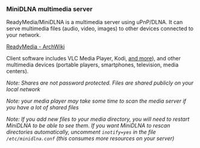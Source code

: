 ### MiniDLNA multimedia server


ReadyMedia/MiniDLNA is a multimedia server using uPnP/DLNA. It can serve multimedia files (audio, video, images) to other devices connected to your network.

[ReadyMedia - ArchWiki](https://wiki.archlinux.org/index.php/ReadyMedia)

Client software includes VLC Media Player, Kodi, [and more](https://en.wikipedia.org/wiki/List_of_UPnP_AV_media_servers_and_clients#UPnP_AV_clients)), and other multimedia devices (portable players, smartphones, television, media centers).

_Note: Shares are not password protected. Files are shared publicly on your local network_

_Note: your media player may take some time to scan the media server if you have a lot of shared files_

_Note: If you add new files to your media directory, you will need to restart MiniDLNA to be able to see them. If you want MiniDLNA to rescan directories automatically, uncomment `inotify=yes` in the file `/etc/minidlna.conf` (this consumes more resources on your server)_



